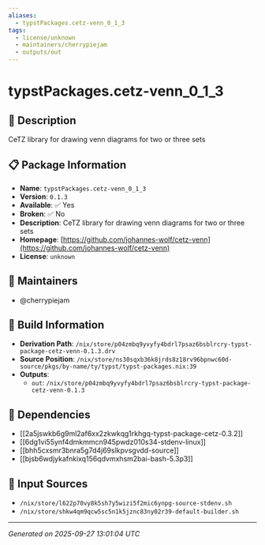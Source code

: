 ```yaml
---
aliases:
  - typstPackages.cetz-venn_0_1_3
tags:
  - license/unknown
  - maintainers/cherrypiejam
  - outputs/out
---
```


# typstPackages.cetz-venn_0_1_3

## 📝 Description

CeTZ library for drawing venn diagrams for two or three sets

## 📋 Package Information

- **Name**: `typstPackages.cetz-venn_0_1_3`
- **Version**: `0.1.3`
- **Available**: ✅ Yes
- **Broken**: ✅ No
- **Description**: CeTZ library for drawing venn diagrams for two or three sets
- **Homepage**: [https://github.com/johannes-wolf/cetz-venn](https://github.com/johannes-wolf/cetz-venn)
- **License**: `unknown`
## 👥 Maintainers

- @cherrypiejam


## 🔧 Build Information

- **Derivation Path**: `/nix/store/p04zmbq9yvyfy4bdrl7psaz6bsblrcry-typst-package-cetz-venn-0.1.3.drv`
- **Source Position**: `/nix/store/ns30sqxb36k8jrds8z18rv96bpnwc60d-source/pkgs/by-name/ty/typst/typst-packages.nix:39`
- **Outputs**:
  - `out`:  `/nix/store/p04zmbq9yvyfy4bdrl7psaz6bsblrcry-typst-package-cetz-venn-0.1.3`

## 🔗 Dependencies

- [[2a5jswkb6g9ml2af6xx2zkwkqg1rkhgq-typst-package-cetz-0.3.2]]
- [[6dg1vi55ynf4dmkmmcn945pwdz010s34-stdenv-linux]]
- [[bhh5cxsmr3bnra5g7d4j69slkpvsgvdd-source]]
- [[bjsb6wdjykafnkixq156qdvmxhsm2bai-bash-5.3p3]]

## 📁 Input Sources

- `/nix/store/l622p70vy8k5sh7y5wizi5f2mic6ynpg-source-stdenv.sh`
- `/nix/store/shkw4qm9qcw5sc5n1k5jznc83ny02r39-default-builder.sh`

---
*Generated on 2025-09-27 13:01:04 UTC*
